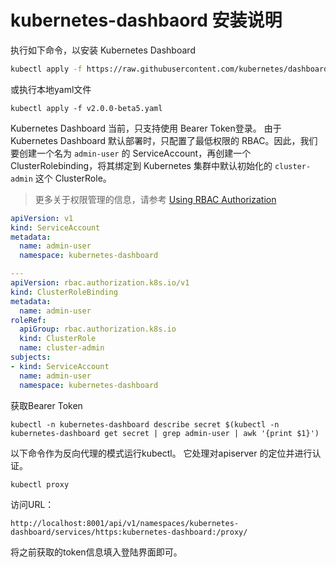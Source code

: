 # kubernetes-dashbaord 安装说明

执行如下命令，以安装 Kubernetes Dashboard

``` bash
kubectl apply -f https://raw.githubusercontent.com/kubernetes/dashboard/v2.0.0-beta8/aio/deploy/recommended.yaml
```

或执行本地yaml文件

``` shell
kubectl apply -f v2.0.0-beta5.yaml
```



Kubernetes Dashboard 当前，只支持使用 Bearer Token登录。 由于 Kubernetes Dashboard 默认部署时，只配置了最低权限的 RBAC。因此，我们要创建一个名为 `admin-user` 的 ServiceAccount，再创建一个 ClusterRolebinding，将其绑定到 Kubernetes 集群中默认初始化的 `cluster-admin` 这个 ClusterRole。

> 更多关于权限管理的信息，请参考 [Using RBAC Authorization](https://kubernetes.io/docs/reference/access-authn-authz/rbac/)

``` yaml
apiVersion: v1
kind: ServiceAccount
metadata:
  name: admin-user
  namespace: kubernetes-dashboard

---
apiVersion: rbac.authorization.k8s.io/v1
kind: ClusterRoleBinding
metadata:
  name: admin-user
roleRef:
  apiGroup: rbac.authorization.k8s.io
  kind: ClusterRole
  name: cluster-admin
subjects:
- kind: ServiceAccount
  name: admin-user
  namespace: kubernetes-dashboard
```

获取Bearer Token

``` shell
kubectl -n kubernetes-dashboard describe secret $(kubectl -n kubernetes-dashboard get secret | grep admin-user | awk '{print $1}')
```

以下命令作为反向代理的模式运行kubectl。 它处理对apiserver 的定位并进行认证。

``` shell
kubectl proxy
```

访问URL：

``` shell
http://localhost:8001/api/v1/namespaces/kubernetes-dashboard/services/https:kubernetes-dashboard:/proxy/
```

将之前获取的token信息填入登陆界面即可。

